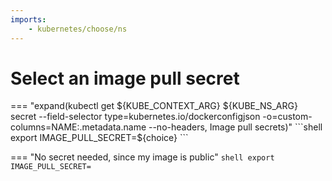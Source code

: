 ```yaml
---
imports:
    - kubernetes/choose/ns
---
```


# Select an image pull secret

=== "expand(kubectl get ${KUBE_CONTEXT_ARG} ${KUBE_NS_ARG} secret --field-selector type=kubernetes.io/dockerconfigjson -o=custom-columns=NAME:.metadata.name --no-headers, Image pull secrets)"
    ```shell
    export IMAGE_PULL_SECRET=${choice}
    ```
    
=== "No secret needed, since my image is public"
    ```shell
    export IMAGE_PULL_SECRET=
    ```
